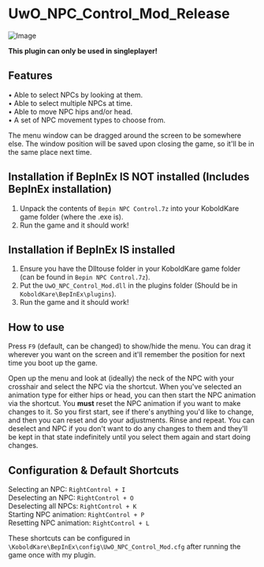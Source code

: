 # UwO_NPC_Control_Mod_Release
![Image](https://github.com/user-attachments/assets/08d45935-cc40-4e98-8c3d-10340d686933)

**This plugin can only be used in singleplayer!**

## Features
• Able to select NPCs by looking at them.  
• Able to select multiple NPCs at time.  
• Able to move NPC hips and/or head.  
• A set of NPC movement types to choose from.

The menu window can be dragged around the screen to be somewhere else. The window position will be saved upon closing the game, so it'll be in the same place next time.

## Installation if BepInEx IS NOT installed (Includes BepInEx installation)
1. Unpack the contents of `Bepin NPC Control.7z` into your KoboldKare game folder (where the .exe is).
2. Run the game and it should work!

## Installation if BepInEx IS installed
1. Ensure you have the Dlltouse folder in your KoboldKare game folder (can be found in `Bepin NPC Control.7z`).
2. Put the `UwO_NPC_Control_Mod.dll` in the plugins folder (Should be in `KoboldKare\BepInEx\plugins`).
3. Run the game and it should work!

## How to use
Press `F9` (default, can be changed) to show/hide the menu. You can drag it wherever you want on the screen and it'll remember the position for next time you boot up the game.

Open up the menu and look at (ideally) the neck of the NPC with your crosshair and select the NPC via the shortcut.
When you've selected an animation type for either hips or head, you can then start the NPC animation via the shortcut.
You **must** reset the NPC animation if you want to make changes to it. So you first start, see if there's anything you'd like to change, and then you can reset and do your adjustments.
Rinse and repeat. You can deselect and NPC if you don't want to do any changes to them and they'll be kept in that state indefinitely until you select them again and start doing changes.

## Configuration & Default Shortcuts
Selecting an NPC: `RightControl + I`  
Deselecting an NPC: `RightControl + O`  
Deselecting all NPCs: `RightControl + K`  
Starting NPC animation: `RightControl + P`  
Resetting NPC animation: `RightControl + L`

These shortcuts can be configured in `\KoboldKare\BepInEx\config\UwO_NPC_Control_Mod.cfg` after running the game once with my plugin.

